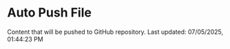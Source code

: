 # Auto Push File

Content that will be pushed to GitHub repository.
Last updated: 07/05/2025, 01:44:23 PM